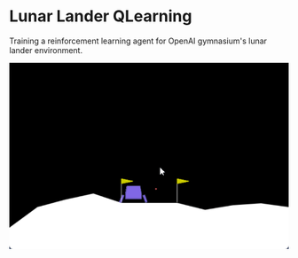 # Lunar Lander QLearning
Training a reinforcement learning agent for OpenAI gymnasium's lunar lander environment.

![untrained agent](./untrained_agent.gif)